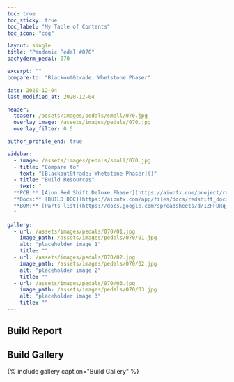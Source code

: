 ```yaml
---
toc: true
toc_sticky: true
toc_label: "My Table of Contents"
toc_icon: "cog"

layout: single
title: "Pandemic Pedal #070"
pachyderm_pedal: 070

excerpt: ""
compare-to: "Blackout&trade; Whetstone Phaser"

date: 2020-12-04
last_modified_at: 2020-12-04

header:
  teaser: /assets/images/pedals/small/070.jpg
  overlay_image: /assets/images/pedals/070.jpg
  overlay_filter: 0.5

author_profile_end: true

sidebar:
  - image: /assets/images/pedals/small/070.jpg
  - title: "Compare to"
    text: "[Blackout&trade; Whetstone Phaser]()"
  - title: "Build Resources"
    text: "
  **PCB:** [Aion Red Shift Deluxe Phaser](https://aionfx.com/project/redshift-deluxe-phaser/)<br>
  **Docs:** [BUILD DOC](https://aionfx.com/app/files/docs/redshift_documentation.pdf)<br>
  **BOM:** [Parts list](https://docs.google.com/spreadsheets/d/1ZFFDRq_SHd-ogSR3lunFUeKsHhPbk1SHvO9mdalFxKw/edit?usp=sharing)
  "

gallery:
  - url: /assets/images/pedals/070/01.jpg
    image_path: /assets/images/pedals/070/01.jpg
    alt: "placeholder image 1"
    title: ""
  - url: /assets/images/pedals/070/02.jpg
    image_path: /assets/images/pedals/070/02.jpg
    alt: "placeholder image 2"
    title: ""
  - url: /assets/images/pedals/070/03.jpg
    image_path: /assets/images/pedals/070/03.jpg
    alt: "placeholder image 3"
    title: ""
---
```


## Build Report ##

## Build Gallery ##

{% include gallery caption="Build Gallery" %}